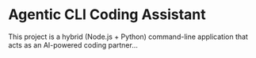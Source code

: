 <!--
AGENT_INSTRUCTION: This file contains the primary overview and setup instructions for the project. Refer to this to understand the project's main goal and how to get it running.
-->

# Agentic CLI Coding Assistant

This project is a hybrid (Node.js + Python) command-line application that acts as an AI-powered coding partner...
